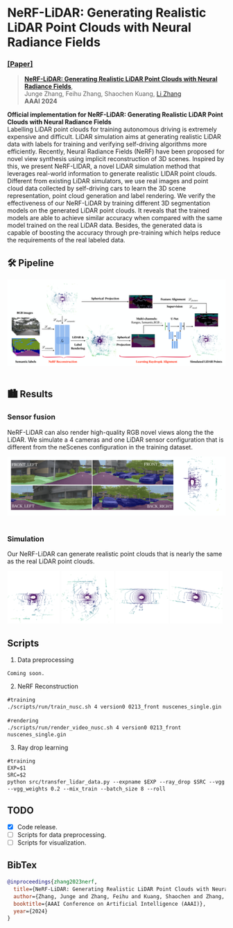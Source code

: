 # NeRF-LiDAR: Generating Realistic LiDAR Point Clouds with Neural Radiance Fields
### [[Paper]](https://arxiv.org/abs/2304.14811) 
> [**NeRF-LiDAR: Generating Realistic LiDAR Point Clouds with Neural Radiance Fields**](https://arxiv.org/abs/2304.14811),            
> Junge Zhang, Feihu Zhang, Shaochen Kuang, [Li Zhang](https://lzrobots.github.io)  
> **AAAI 2024**

**Official implementation for NeRF-LiDAR: Generating Realistic LiDAR Point Clouds with Neural Radiance Fields**
<br>
Labelling LiDAR point clouds for training autonomous driving is extremely expensive and difficult. LiDAR simulation aims at generating realistic LiDAR data with labels for training and verifying self-driving algorithms more efficiently. Recently, Neural Radiance Fields (NeRF) have been proposed for novel view synthesis  using implicit reconstruction of 3D scenes. Inspired by this, we present NeRF-LIDAR, a novel LiDAR simulation method that leverages real-world information to generate realistic LIDAR point clouds. Different from existing LiDAR simulators, we use real images and point cloud data collected by self-driving cars to learn the 3D scene representation, point cloud generation and label rendering. We verify the effectiveness of our NeRF-LiDAR  by training different 3D segmentation models on the generated LiDAR point clouds. It reveals that the trained models are able to achieve similar accuracy when compared with the same model trained on the real LiDAR data.  Besides, the generated data is capable of  boosting the accuracy through pre-training which helps reduce the requirements of the real labeled data. 
## 🛠️ Pipeline
<div align="center">
  <img src="assets/systemfig.png"/>
</div><br/>


## 🏙 Results

### Sensor fusion
NeRF-LiDAR can also render high-quality RGB novel views along the the LiDAR. We simulate a 4 cameras and one
LiDAR sensor configuration that is different from the neScenes configuration in the training dataset.
<div align="center">
  <img src="assets/sensor_fusion.png"/>
</div><br/>

### Simulation
Our NeRF-LiDAR can generate realistic point clouds that is nearly the same as the real LiDAR point clouds.
<p float="left" width="100%">
  <img src="assets/lidarframes/simu_0.png" width="24%" />
  <img src="assets/lidarframes/simu_1.png" width="24%" /> 
  <img src="assets/lidarframes/simu_2.png" width="24%" /> 
  <img src="assets/lidarframes/simu_3.png" width="24%" />
</p>


## Scripts
1. Data preprocessing
```
Coming soon.
```
2. NeRF Reconstruction
```
#training
./scripts/run/train_nusc.sh 4 version0 0213_front nuscenes_single.gin

#rendering
./scripts/run/render_video_nusc.sh 4 version0 0213_front nuscenes_single.gin

```
3. Ray drop learning
```
#training
EXP=$1
SRC=$2
python src/transfer_lidar_data.py --expname $EXP --ray_drop $SRC --vgg --vgg_weights 0.2 --mix_train --batch_size 8 --roll
```

## TODO

- [x] Code release.
- [ ] Scripts for data preprocessing.
- [ ] Scripts for visualization.
## BibTex
```bibtex
@inproceedings{zhang2023nerf,
  title={NeRF-LiDAR: Generating Realistic LiDAR Point Clouds with Neural Radiance Fields},
  author={Zhang, Junge and Zhang, Feihu and Kuang, Shaochen and Zhang, Li},
  booktitle={AAAI Conference on Artificial Intelligence (AAAI)},
  year={2024}
}
```
